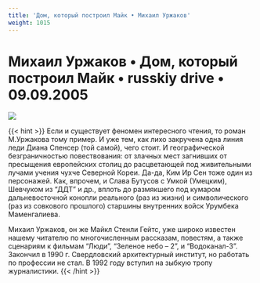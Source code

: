 ```yaml
---
title: 'Дом, который построил Майк • Михаил Уржаков'
weight: 1015
---
```


# Михаил Уржаков • **Дом, который построил Майк** • russkiy drive • 09.09.2005

![](/img/mickehouse.jpg)


{{< hint >}}
Если и существует феномен интересного чтения, то роман М.Уржакова тому пример. И уже тем, как лихо закручена одна линия леди Диана Спенсер (той самой), чего стоит. И географической безграничностью повествования: от злачных мест загнивших от пресыщения европейских столиц до расцветающей под живительными лучами учения чухче Северной Кореи. Да-да, Ким Ир Сен тоже один из персонажей. Как, впрочем, и Слава Бутусов с Умкой (Умецким), Шевчуком из “ДДТ” и др., вплоть до размякшего под кумаром дальневосточной конопли реального (раз из жизни) и символического (раз из совкового прошлого) старшины внутренних войск Урумбека Маменгалиева.

Михаил Уржаков, он же Майкл Стенли Гейтс, уже широко известен нашему читателю по многочисленным рассказам, повестям, а также сценариям к фильмам “Люди”, “Зеленое небо – 2”, и “Водоканал-3”. Закончил в 1990 г. Свердловский архитектурный институт, но работать по профессии не стал. В 1992 году вступил на зыбкую тропу журналистики.
{{< /hint >}}